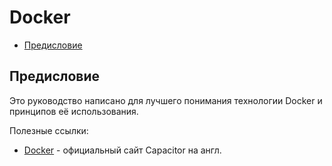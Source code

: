 # Docker

- [Предисловие](#Предисловие)

## Предисловие

Это руководство написано для лучшего понимания технологии Docker и принципов её использования.

Полезные ссылки:
- [Docker](https://capacitor.ionicframework.com/) - официальный сайт Capacitor на англ.